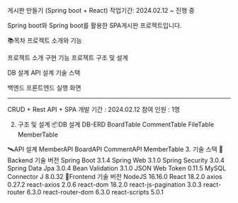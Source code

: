 게시판 만들기 (Spring boot + React)
작업기간: 2024.02.12 ~ 진행 중

Spring boot와 Spring boot를 활용한 SPA게시판 프로젝트입니다.

📚목차
프로젝트 소개와 기능

프로젝트 소개
구현 기능
프로젝트 구조 및 설계

DB 설계
API 설계
기술 스택

백엔드
프론트엔드
실행 화면

----------------------------------------

CRUD + Rest API + SPA
개발 기간 : 2024.02.12
참여 인원 : 1명


2. 구조 및 설계
📦DB 설계
DB-ERD BoardTable CommentTable FileTable MemberTable



🛰️API 설계
MemberAPI BoardAPI CommentAPI MemberTable
3. 기술 스택
📌Backend
기술	버전
Spring Boot	3.1.4
Spring Web	3.1.0
Spring Security	3.0.4
Spring Data Jpa	3.0.4
Bean Validation	3.1.0
JSON Web Token	0.11.5
MySQL Connector J	8.0.32
🎨Frontend
기술	버전
NodeJS	16.16.0
React	18.2.0
axios	0.27.2
react-axios	2.0.6
react-dom	18.2.0
react-js-pagination	3.0.3
react-router	6.3.0
react-router-dom	6.3.0
react-scripts	5.0.1

